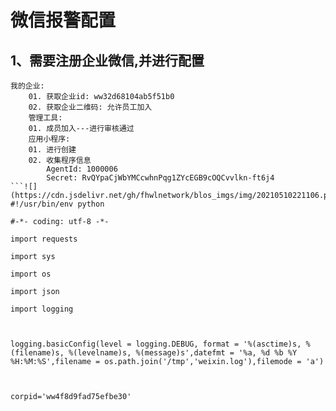 # 微信报警配置
## 1、需要注册企业微信,并进行配置
```text
我的企业: 
	01. 获取企业id: ww32d68104ab5f51b0
	02. 获取企业二维码: 允许员工加入
	管理工具:
	01. 成员加入---进行审核通过
	应用小程序:
	01. 进行创建
	02. 收集程序信息
	    AgentId: 1000006
		Secret: RvQYpaCjWbYMCcwhnPqg1ZYcEGB9cOQCvvlkn-ft6j4
```![](https://cdn.jsdelivr.net/gh/fhwlnetwork/blos_imgs/img/20210510221106.png)
#!/usr/bin/env python

#-*- coding: utf-8 -*-

import requests

import sys

import os

import json

import logging



logging.basicConfig(level = logging.DEBUG, format = '%(asctime)s, %(filename)s, %(levelname)s, %(message)s',datefmt = '%a, %d %b %Y %H:%M:%S',filename = os.path.join('/tmp','weixin.log'),filemode = 'a')



corpid='ww4f8d9fad75efbe30'

